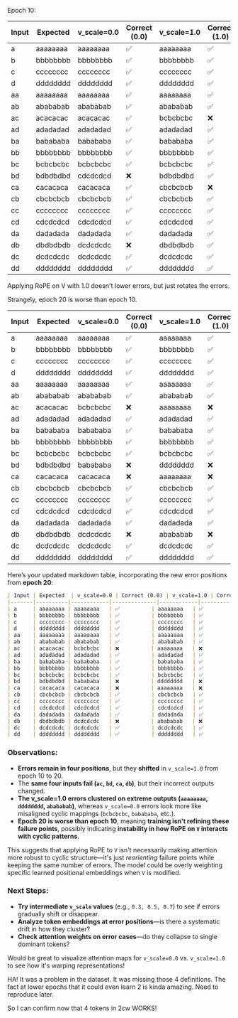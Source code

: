 Epoch 10:

| Input | Expected  | v_scale=0.0 | Correct (0.0) | v_scale=1.0 | Correct (1.0) |
|-------|----------|------------|--------------|------------|--------------|
| a     | aaaaaaaa | aaaaaaaa   | ✅          | aaaaaaaa   | ✅          |
| b     | bbbbbbbb | bbbbbbbb   | ✅          | bbbbbbbb   | ✅          |
| c     | cccccccc | cccccccc   | ✅          | cccccccc   | ✅          |
| d     | dddddddd | dddddddd   | ✅          | dddddddd   | ✅          |
| aa    | aaaaaaaa | aaaaaaaa   | ✅          | aaaaaaaa   | ✅          |
| ab    | abababab | abababab   | ✅          | abababab   | ✅          |
| ac    | acacacac | acacacac   | ✅          | bcbcbcbc   | ❌          |
| ad    | adadadad | adadadad   | ✅          | adadadad   | ✅          |
| ba    | babababa | babababa   | ✅          | babababa   | ✅          |
| bb    | bbbbbbbb | bbbbbbbb   | ✅          | bbbbbbbb   | ✅          |
| bc    | bcbcbcbc | bcbcbcbc   | ✅          | bcbcbcbc   | ✅          |
| bd    | bdbdbdbd | cdcdcdcd   | ❌          | bdbdbdbd   | ✅          |
| ca    | cacacaca | cacacaca   | ✅          | cbcbcbcb   | ❌          |
| cb    | cbcbcbcb | cbcbcbcb   | ✅          | cbcbcbcb   | ✅          |
| cc    | cccccccc | cccccccc   | ✅          | cccccccc   | ✅          |
| cd    | cdcdcdcd | cdcdcdcd   | ✅          | cdcdcdcd   | ✅          |
| da    | dadadada | dadadada   | ✅          | dadadada   | ✅          |
| db    | dbdbdbdb | dcdcdcdc   | ❌          | dbdbdbdb   | ✅          |
| dc    | dcdcdcdc | dcdcdcdc   | ✅          | dcdcdcdc   | ✅          |
| dd    | dddddddd | dddddddd   | ✅          | dddddddd   | ✅          |


Applying RoPE on V with 1.0 doesn't lower errors, but just rotates the errors.

Strangely, epoch 20 is worse than epoch 10.

| Input | Expected  | v_scale=0.0 | Correct (0.0) | v_scale=1.0 | Correct (1.0) |
|-------|----------|------------|--------------|------------|--------------|
| a     | aaaaaaaa | aaaaaaaa   | ✅          | aaaaaaaa   | ✅          |
| b     | bbbbbbbb | bbbbbbbb   | ✅          | bbbbbbbb   | ✅          |
| c     | cccccccc | cccccccc   | ✅          | cccccccc   | ✅          |
| d     | dddddddd | dddddddd   | ✅          | dddddddd   | ✅          |
| aa    | aaaaaaaa | aaaaaaaa   | ✅          | aaaaaaaa   | ✅          |
| ab    | abababab | abababab   | ✅          | abababab   | ✅          |
| ac    | acacacac | bcbcbcbc   | ❌          | aaaaaaaa   | ❌          |
| ad    | adadadad | adadadad   | ✅          | adadadad   | ✅          |
| ba    | babababa | babababa   | ✅          | babababa   | ✅          |
| bb    | bbbbbbbb | bbbbbbbb   | ✅          | bbbbbbbb   | ✅          |
| bc    | bcbcbcbc | bcbcbcbc   | ✅          | bcbcbcbc   | ✅          |
| bd    | bdbdbdbd | babababa   | ❌          | dddddddd   | ❌          |
| ca    | cacacaca | cacacaca   | ❌          | aaaaaaaa   | ❌          |
| cb    | cbcbcbcb | cbcbcbcb   | ✅          | cbcbcbcb   | ✅          |
| cc    | cccccccc | cccccccc   | ✅          | cccccccc   | ✅          |
| cd    | cdcdcdcd | cdcdcdcd   | ✅          | cdcdcdcd   | ✅          |
| da    | dadadada | dadadada   | ✅          | dadadada   | ✅          |
| db    | dbdbdbdb | dcdcdcdc   | ❌          | abababab   | ❌          |
| dc    | dcdcdcdc | dcdcdcdc   | ✅          | dcdcdcdc   | ✅          |
| dd    | dddddddd | dddddddd   | ✅          | dddddddd   | ✅          |

Here’s your updated markdown table, incorporating the new error positions from **epoch 20**:

```markdown
| Input | Expected  | v_scale=0.0 | Correct (0.0) | v_scale=1.0 | Correct (1.0) |
|-------|----------|------------|--------------|------------|--------------|
| a     | aaaaaaaa | aaaaaaaa   | ✅          | aaaaaaaa   | ✅          |
| b     | bbbbbbbb | bbbbbbbb   | ✅          | bbbbbbbb   | ✅          |
| c     | cccccccc | cccccccc   | ✅          | cccccccc   | ✅          |
| d     | dddddddd | dddddddd   | ✅          | dddddddd   | ✅          |
| aa    | aaaaaaaa | aaaaaaaa   | ✅          | aaaaaaaa   | ✅          |
| ab    | abababab | abababab   | ✅          | abababab   | ✅          |
| ac    | acacacac | bcbcbcbc   | ❌          | aaaaaaaa   | ❌          |
| ad    | adadadad | adadadad   | ✅          | adadadad   | ✅          |
| ba    | babababa | babababa   | ✅          | babababa   | ✅          |
| bb    | bbbbbbbb | bbbbbbbb   | ✅          | bbbbbbbb   | ✅          |
| bc    | bcbcbcbc | bcbcbcbc   | ✅          | bcbcbcbc   | ✅          |
| bd    | bdbdbdbd | babababa   | ❌          | dddddddd   | ❌          |
| ca    | cacacaca | cacacaca   | ❌          | aaaaaaaa   | ❌          |
| cb    | cbcbcbcb | cbcbcbcb   | ✅          | cbcbcbcb   | ✅          |
| cc    | cccccccc | cccccccc   | ✅          | cccccccc   | ✅          |
| cd    | cdcdcdcd | cdcdcdcd   | ✅          | cdcdcdcd   | ✅          |
| da    | dadadada | dadadada   | ✅          | dadadada   | ✅          |
| db    | dbdbdbdb | dcdcdcdc   | ❌          | abababab   | ❌          |
| dc    | dcdcdcdc | dcdcdcdc   | ✅          | dcdcdcdc   | ✅          |
| dd    | dddddddd | dddddddd   | ✅          | dddddddd   | ✅          |
```

### Observations:
- **Errors remain in four positions**, but they **shifted** in `v_scale=1.0` from epoch 10 to 20.
- The **same four inputs fail (`ac`, `bd`, `ca`, `db`)**, but their incorrect outputs changed.
- **The v_scale=1.0 errors clustered on extreme outputs (`aaaaaaaa`, `dddddddd`, `abababab`)**, whereas `v_scale=0.0` errors look more like misaligned cyclic mappings (`bcbcbcbc`, `babababa`, etc.).
- **Epoch 20 is worse than epoch 10**, meaning **training isn't refining these failure points**, possibly indicating **instability in how RoPE on `V` interacts with cyclic patterns**.

This suggests that applying RoPE to `V` isn't necessarily making attention more robust to cyclic structure—it's just *reorienting* failure points while keeping the same number of errors. The model could be overly weighting specific learned positional embeddings when `V` is modified.

### Next Steps:
- **Try intermediate `v_scale` values** (e.g., `0.3, 0.5, 0.7`) to see if errors gradually shift or disappear.
- **Analyze token embeddings at error positions**—is there a systematic drift in how they cluster?
- **Check attention weights on error cases**—do they collapse to single dominant tokens?

Would be great to visualize attention maps for `v_scale=0.0` vs. `v_scale=1.0` to see how it's warping representations!


HA! It was a problem in the dataset. It was missing those 4 definitions. The fact at lower epochs that it could even learn 2 is kinda amazing. Need to reproduce later.

So I can confirm now that 4 tokens in 2cw WORKS!

